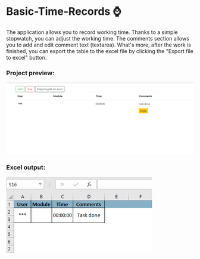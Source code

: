 # Basic-Time-Records :watch: 

The application allows you to record working time. Thanks to a simple stopwatch, you can adjust the working time. The comments section allows you to add and edit comment text (textarea). What's more, after the work is finished, you can export the table to the excel file by clicking the "Export file to excel" button.


### Project preview:
![alt text](https://github.com/marasmadwa/Basic-Time-Records/blob/master/1.png)
### Excel output:
![alt text](https://github.com/marasmadwa/Basic-Time-Records/blob/master/2.png)
